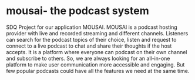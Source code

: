 # mousai- the podcast system
SDQ Project for our application MOUSAI.
MOUSAI is a podcast hosting provider with live and recorded streaming and different channels. Listeners can search for the podcast topics of their choice, listen and request to connect to a live podcast to chat and share their thoughts if the host accepts. It is a platform where everyone can podcast on their own channel and subscribe to others. So, we are always looking for an all-in-one platform to make user communication more accessible and engaging. But few popular podcasts could have all the features we need at the same time.

